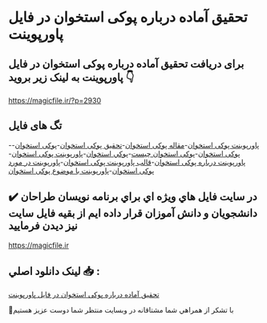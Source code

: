 # تحقیق آماده درباره پوکی استخوان در فایل پاورپوینت

## برای دریافت تحقیق آماده درباره پوکی استخوان در فایل پاورپوینت به لینک زیر بروید 👇

https://magicfile.ir/?p=2930

## تگ های فایل

-[پاورپوینت پوكی استخوان](https://magicfile.ir/product/%d8%aa%d8%ad%d9%82%db%8c%d9%82-%d8%a2%d9%85%d8%a7%d8%af%d9%87-%d8%af%d8%b1%d8%a8%d8%a7%d8%b1%d9%87-%d9%be%d9%88%d9%83%db%8c-%d8%a7%d8%b3%d8%aa%d8%ae%d9%88%d8%a7%d9%86-%d8%af%d8%b1-%d9%81%d8%a7%db%8c%d9%84-%d9%be%d8%a7%d9%88%d8%b1%d9%be%d9%88%db%8c%d9%86%d8%aa/)-[مقاله پوكی استخوان](https://magicfile.ir/product/%d8%aa%d8%ad%d9%82%db%8c%d9%82-%d8%a2%d9%85%d8%a7%d8%af%d9%87-%d8%af%d8%b1%d8%a8%d8%a7%d8%b1%d9%87-%d9%be%d9%88%d9%83%db%8c-%d8%a7%d8%b3%d8%aa%d8%ae%d9%88%d8%a7%d9%86-%d8%af%d8%b1-%d9%81%d8%a7%db%8c%d9%84-%d9%be%d8%a7%d9%88%d8%b1%d9%be%d9%88%db%8c%d9%86%d8%aa/)-[تحقیق پوكی استخوان](https://magicfile.ir/product/%d8%aa%d8%ad%d9%82%db%8c%d9%82-%d8%a2%d9%85%d8%a7%d8%af%d9%87-%d8%af%d8%b1%d8%a8%d8%a7%d8%b1%d9%87-%d9%be%d9%88%d9%83%db%8c-%d8%a7%d8%b3%d8%aa%d8%ae%d9%88%d8%a7%d9%86-%d8%af%d8%b1-%d9%81%d8%a7%db%8c%d9%84-%d9%be%d8%a7%d9%88%d8%b1%d9%be%d9%88%db%8c%d9%86%d8%aa/)-[پوكی استخوان](https://magicfile.ir/product/%d8%aa%d8%ad%d9%82%db%8c%d9%82-%d8%a2%d9%85%d8%a7%d8%af%d9%87-%d8%af%d8%b1%d8%a8%d8%a7%d8%b1%d9%87-%d9%be%d9%88%d9%83%db%8c-%d8%a7%d8%b3%d8%aa%d8%ae%d9%88%d8%a7%d9%86-%d8%af%d8%b1-%d9%81%d8%a7%db%8c%d9%84-%d9%be%d8%a7%d9%88%d8%b1%d9%be%d9%88%db%8c%d9%86%d8%aa/)-[پوکی استخوان](https://magicfile.ir/product/%d8%aa%d8%ad%d9%82%db%8c%d9%82-%d8%a2%d9%85%d8%a7%d8%af%d9%87-%d8%af%d8%b1%d8%a8%d8%a7%d8%b1%d9%87-%d9%be%d9%88%d9%83%db%8c-%d8%a7%d8%b3%d8%aa%d8%ae%d9%88%d8%a7%d9%86-%d8%af%d8%b1-%d9%81%d8%a7%db%8c%d9%84-%d9%be%d8%a7%d9%88%d8%b1%d9%be%d9%88%db%8c%d9%86%d8%aa/)-[پوکی استخوان چیست](https://magicfile.ir/product/%d8%aa%d8%ad%d9%82%db%8c%d9%82-%d8%a2%d9%85%d8%a7%d8%af%d9%87-%d8%af%d8%b1%d8%a8%d8%a7%d8%b1%d9%87-%d9%be%d9%88%d9%83%db%8c-%d8%a7%d8%b3%d8%aa%d8%ae%d9%88%d8%a7%d9%86-%d8%af%d8%b1-%d9%81%d8%a7%db%8c%d9%84-%d9%be%d8%a7%d9%88%d8%b1%d9%be%d9%88%db%8c%d9%86%d8%aa/)-[پوكي استخوان](https://magicfile.ir/product/%d8%aa%d8%ad%d9%82%db%8c%d9%82-%d8%a2%d9%85%d8%a7%d8%af%d9%87-%d8%af%d8%b1%d8%a8%d8%a7%d8%b1%d9%87-%d9%be%d9%88%d9%83%db%8c-%d8%a7%d8%b3%d8%aa%d8%ae%d9%88%d8%a7%d9%86-%d8%af%d8%b1-%d9%81%d8%a7%db%8c%d9%84-%d9%be%d8%a7%d9%88%d8%b1%d9%be%d9%88%db%8c%d9%86%d8%aa/)-[پاورپوینت پوکی استخوان](https://magicfile.ir/product/%d8%aa%d8%ad%d9%82%db%8c%d9%82-%d8%a2%d9%85%d8%a7%d8%af%d9%87-%d8%af%d8%b1%d8%a8%d8%a7%d8%b1%d9%87-%d9%be%d9%88%d9%83%db%8c-%d8%a7%d8%b3%d8%aa%d8%ae%d9%88%d8%a7%d9%86-%d8%af%d8%b1-%d9%81%d8%a7%db%8c%d9%84-%d9%be%d8%a7%d9%88%d8%b1%d9%be%d9%88%db%8c%d9%86%d8%aa/)-[پاورپوینت درباره پوکی استخوان](https://magicfile.ir/product/%d8%aa%d8%ad%d9%82%db%8c%d9%82-%d8%a2%d9%85%d8%a7%d8%af%d9%87-%d8%af%d8%b1%d8%a8%d8%a7%d8%b1%d9%87-%d9%be%d9%88%d9%83%db%8c-%d8%a7%d8%b3%d8%aa%d8%ae%d9%88%d8%a7%d9%86-%d8%af%d8%b1-%d9%81%d8%a7%db%8c%d9%84-%d9%be%d8%a7%d9%88%d8%b1%d9%be%d9%88%db%8c%d9%86%d8%aa/)-[قالب پاورپوینت پوکی استخوان](https://magicfile.ir/product/%d8%aa%d8%ad%d9%82%db%8c%d9%82-%d8%a2%d9%85%d8%a7%d8%af%d9%87-%d8%af%d8%b1%d8%a8%d8%a7%d8%b1%d9%87-%d9%be%d9%88%d9%83%db%8c-%d8%a7%d8%b3%d8%aa%d8%ae%d9%88%d8%a7%d9%86-%d8%af%d8%b1-%d9%81%d8%a7%db%8c%d9%84-%d9%be%d8%a7%d9%88%d8%b1%d9%be%d9%88%db%8c%d9%86%d8%aa/)-[پاورپوینت در مورد پوکی استخوان](https://magicfile.ir/product/%d8%aa%d8%ad%d9%82%db%8c%d9%82-%d8%a2%d9%85%d8%a7%d8%af%d9%87-%d8%af%d8%b1%d8%a8%d8%a7%d8%b1%d9%87-%d9%be%d9%88%d9%83%db%8c-%d8%a7%d8%b3%d8%aa%d8%ae%d9%88%d8%a7%d9%86-%d8%af%d8%b1-%d9%81%d8%a7%db%8c%d9%84-%d9%be%d8%a7%d9%88%d8%b1%d9%be%d9%88%db%8c%d9%86%d8%aa/)-[پاورپوینت با موضوع پوکی استخوان](https://magicfile.ir/product/%d8%aa%d8%ad%d9%82%db%8c%d9%82-%d8%a2%d9%85%d8%a7%d8%af%d9%87-%d8%af%d8%b1%d8%a8%d8%a7%d8%b1%d9%87-%d9%be%d9%88%d9%83%db%8c-%d8%a7%d8%b3%d8%aa%d8%ae%d9%88%d8%a7%d9%86-%d8%af%d8%b1-%d9%81%d8%a7%db%8c%d9%84-%d9%be%d8%a7%d9%88%d8%b1%d9%be%d9%88%db%8c%d9%86%d8%aa/)

## ✔️ در سايت فايل هاي ويژه اي براي برنامه نويسان طراحان دانشجويان و دانش آموزان قرار داده ايم از بقيه فايل سايت نيز ديدن فرماييد

https://magicfile.ir


## لينک دانلود اصلي 📥 :

[تحقیق آماده درباره پوکی استخوان در فایل پاورپوینت](https://magicfile.ir/product/%d8%aa%d8%ad%d9%82%db%8c%d9%82-%d8%a2%d9%85%d8%a7%d8%af%d9%87-%d8%af%d8%b1%d8%a8%d8%a7%d8%b1%d9%87-%d9%be%d9%88%d9%83%db%8c-%d8%a7%d8%b3%d8%aa%d8%ae%d9%88%d8%a7%d9%86-%d8%af%d8%b1-%d9%81%d8%a7%db%8c%d9%84-%d9%be%d8%a7%d9%88%d8%b1%d9%be%d9%88%db%8c%d9%86%d8%aa/) 


🙏با تشکر از همراهي شما مشتاقانه در وبسایت منتظر شما دوست عزیز هستیم

